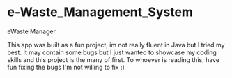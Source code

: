 # e-Waste_Management_System
eWaste Manager

This app was built as a fun project, im not really fluent in Java but I tried my best. It may contain some bugs but I just wanted to showcase my coding skills and this project is the many of first. To whoever is reading this, have fun fixing the bugs I'm not willing to fix :)
